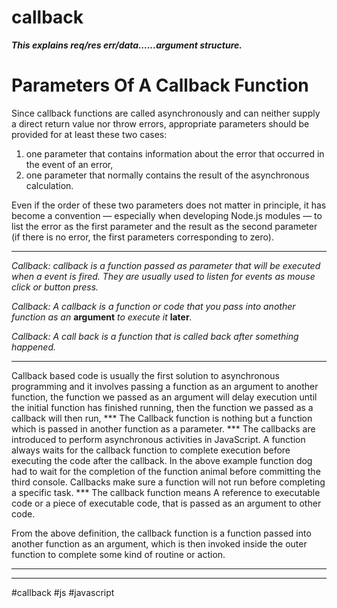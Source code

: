 # callback
***This explains req/res err/data......argument structure.***

# Parameters Of A Callback Function

Since callback functions are called asynchronously and can neither supply a direct return value nor throw errors, appropriate parameters should be provided for at least these two cases:

1.  one parameter that contains information about the error that occurred in the event of an error,
2.  one parameter that normally contains the result of the asynchronous calculation.

Even if the order of these two parameters does not matter in principle, it has become a convention — especially when developing Node.js modules — to list the error as the first parameter and the result as the second parameter (if there is no error, the first parameters corresponding to zero).
<hr>

_Callback:_ _callback is a function passed as parameter that will be executed when a event is fired. They are usually used to listen for events as mouse click or button press._

_Callback:_ _A callback is a function or code that you pass into another function as an_ **argument** _to execute it_ **later**_._

_Callback: A call back is a function that is called back after something happened._
<hr>
Callback based code is usually the first solution to asynchronous programming and it involves passing a function as an argument to another function, the function we passed as an argument will delay execution until the initial function has finished running, then the function we passed as a callback will then run,
***
The Callback function is nothing but a function which is passed in another function as a parameter.
***
The callbacks are introduced to perform asynchronous activities in JavaScript. A function always waits for the callback function to complete execution before executing the code after the callback. In the above example function dog had to wait for the completion of the function animal before committing the third console. Callbacks make sure a function will not run before completing a specific task.
***
The callback function means A reference to executable code or a piece of executable code, that is passed as an argument to other code.

From the above definition, the callback function is a function passed into another function as an argument, which is then invoked inside the outer function to complete some kind of routine or action.
***

***


#callback
#js #javascript 